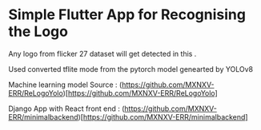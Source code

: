 # Simple Flutter App for Recognising the Logo 

Any logo from flicker 27 dataset will get detected in this .

Used converted tflite mode from the pytorch model genearted by YOLOv8

Machine learning model Source : (https://github.com/MXNXV-ERR/ReLogoYolo)[https://github.com/MXNXV-ERR/ReLogoYolo]

Django App with React front end : (https://github.com/MXNXV-ERR/minimalbackend)[https://github.com/MXNXV-ERR/minimalbackend]
